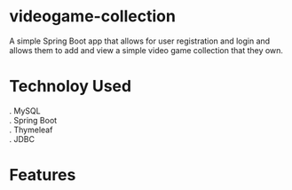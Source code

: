 # videogame-collection

A simple Spring Boot app that allows for user registration and login and allows them to add and view a simple video game collection that they own.

# Technoloy Used
. MySQL<br />
. Spring Boot<br />
. Thymeleaf<br />
. JDBC<br />



# Features




